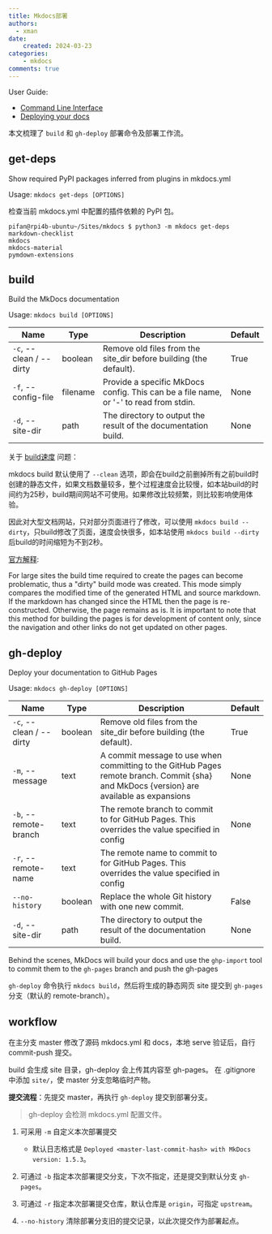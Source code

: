 ```yaml
---
title: Mkdocs部署
authors:
  - xman
date:
    created: 2024-03-23
categories:
    - mkdocs
comments: true
---
```


User Guide:

- [Command Line Interface](https://www.mkdocs.org/user-guide/cli/)
- [Deploying your docs](https://www.mkdocs.org/user-guide/deploying-your-docs/)

本文梳理了 `build` 和 `gh-deploy` 部署命令及部署工作流。

<!-- more -->

## get-deps

Show required PyPI packages inferred from plugins in mkdocs.yml

Usage: `mkdocs get-deps [OPTIONS]`

检查当前 mkdocs.yml 中配置的插件依赖的 PyPI 包。

```Shell
pifan@rpi4b-ubuntu~/Sites/mkdocs $ python3 -m mkdocs get-deps
markdown-checklist
mkdocs
mkdocs-material
pymdown-extensions
```

## build

Build the MkDocs documentation

Usage: `mkdocs build [OPTIONS]`

Name | Type | Description | Default
-----|------|-------------|--------
`-c`, --clean / --dirty | boolean | Remove old files from the site_dir before building (the default). | True
`-f`, --config-file | filename | Provide a specific MkDocs config. This can be a file name, or '-' to read from stdin. | None
`-d`, --site-dir | path | The directory to output the result of the documentation build. | None

关于 [build速度](http://hpc.ncpgr.cn/linux/086-mkdocs/#buildsu-du) 问题：

mkdocs build 默认使用了 `--clean` 选项，即会在build之前删掉所有之前build时创建的静态文件，如果文档数量较多，整个过程速度会比较慢，如本站build的时间约为25秒，build期间网站不可使用。如果修改比较频繁，则比较影响使用体验。

因此对大型文档网站，只对部分页面进行了修改，可以使用 `mkdocs build --dirty`，只build修改了页面，速度会快很多，如本站使用 `mkdocs build --dirty` 后build的时间缩短为不到2秒。

[官方解释](https://www.mkdocs.org/about/release-notes/#version-016-2016-11-04):

For large sites the build time required to create the pages can become problematic, thus a "dirty" build mode was created. This mode simply compares the modified time of the generated HTML and source markdown. If the markdown has changed since the HTML then the page is re-constructed. Otherwise, the page remains as is. It is important to note that this method for building the pages is for development of content only, since the navigation and other links do not get updated on other pages.

## gh-deploy

Deploy your documentation to GitHub Pages

Usage: `mkdocs gh-deploy [OPTIONS]`

Name | Type | Description | Default
-----|------|-------------|--------
`-c`, --clean / --dirty | boolean | Remove old files from the site_dir before building (the default). | True
`-m`, --message | text | A commit message to use when committing to the GitHub Pages remote branch. Commit {sha} and MkDocs {version} are available as expansions | None
`-b`, --remote-branch | text | The remote branch to commit to for GitHub Pages. This overrides the value specified in config | None
`-r`, --remote-name | text | The remote name to commit to for GitHub Pages. This overrides the value specified in config
`--no-history` | boolean | Replace the whole Git history with one new commit. | False
`-d`, --site-dir | path | The directory to output the result of the documentation build. | None

Behind the scenes, MkDocs will build your docs and use the `ghp-import` tool to commit them to the `gh-pages` branch and push the gh-pages

`gh-deploy` 命令执行 `mkdocs build`，然后将生成的静态网页 site 提交到 `gh-pages` 分支（默认的 remote-branch）。

## workflow

在主分支 master 修改了源码 mkdocs.yml 和 docs，本地 serve 验证后，自行 commit-push 提交。

build 会生成 site 目录，gh-deploy 会上传其内容至 gh-pages。
在 .gitignore 中添加 `site/`，使 master 分支忽略临时产物。

**提交流程**：先提交 master，再执行 `gh-deploy` 提交到部署分支。

> gh-deploy 会检测 mkdocs.yml 配置文件。

1. 可采用 `-m` 自定义本次部署提交

    - 默认日志格式是 `Deployed <master-last-commit-hash> with MkDocs version: 1.5.3`。

2. 可通过 `-b` 指定本次部署提交分支，下次不指定，还是提交到默认分支 `gh-pages`。
3. 可通过 `-r` 指定本次部署提交仓库，默认仓库是 `origin`，可指定 `upstream`。
4. `--no-history` 清除部署分支旧的提交记录，以此次提交作为部署起点。
